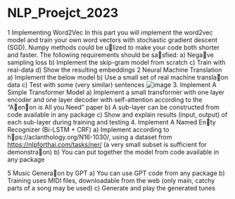 # NLP_Proejct_2023
 1 Implementing Word2Vec
In this part you will implement the word2vec model and train your own word vectors with stochastic
gradient descent (SGD). Numpy methods could be u􀆟lized to make your code both shorter and faster.
The following requirements should be sa􀆟sfied:
a) Nega􀆟ve sampling loss
b) Implement the skip-gram model from scratch
c) Train with real-data
d) Show the resulting embeddings
2 Neural Machine Translation
a) Implement the below model
b) Use a small set of real machine transla􀆟on data
c) Test with some (very similar) sentences
![image](https://github.com/Hakulani/NLP_Proejct_2023/assets/61573397/7bd01a3f-534d-4b0b-b0bb-cbf057ea5b8d)
3. Implement A Simple Transformer Model
a) Implement a small transformer with one layer encoder and one layer decoder with self-attention
according to the “A􀆩en􀆟on is All you Need” paper
b) A sub-layer can be constructed from code available in any package
c) Show and explain results (input, output) of each sub-layer during training and testing
4. Implement A Named En􀆟ty Recognizer (Bi-LSTM + CRF)
a) Implement according to h􀆩ps://aclanthology.org/N16-1030/, using a dataset from
https://nlpforthai.com/tasks/ner/ (a very small subset is sufficient for demonstra􀆟on)
b) You can put together the model from code available in any package

5 Music Genera􀆟on by GPT
a) You can use GPT code from any package
b) Training uses MIDI files, downloadable from the web (only main, catchy parts of a song may be
used)
c) Generate and play the generated tunes
